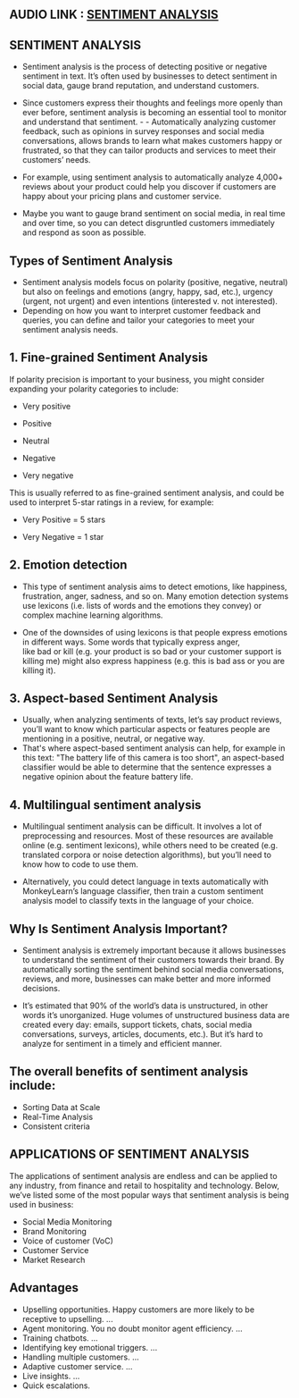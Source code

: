 ## AUDIO LINK : [SENTIMENT ANALYSIS](https://drive.google.com/file/d/1VBxoGd1CsX1pBFTWyFsHlle5uJbPgQs7/view?usp=sharing)

## SENTIMENT ANALYSIS

- Sentiment analysis is the process of detecting positive or negative sentiment in text. It’s often used by businesses to detect sentiment in social data, gauge brand reputation, and understand customers.




- Since customers express their thoughts and feelings more openly than ever before, sentiment analysis is becoming an essential tool to monitor and understand that sentiment. - - Automatically analyzing customer feedback, such as opinions in survey responses and social media conversations, allows brands to learn what makes customers happy or frustrated, so that they can tailor products and services to meet their customers’ needs.

- For example, using sentiment analysis to automatically analyze 4,000+ reviews about your product could help you discover if customers are happy about your pricing plans and customer service.

- Maybe you want to gauge brand sentiment on social media, in real time and over time, so you can detect disgruntled customers immediately and respond as soon as possible.

## Types of Sentiment Analysis

- Sentiment analysis models focus on polarity (positive, negative, neutral) but also on feelings and emotions (angry, happy, sad, etc.), urgency (urgent, not urgent) and even intentions (interested v. not interested).
- Depending on how you want to interpret customer feedback and queries, you can define and tailor your categories to meet your sentiment analysis needs. 

## 1. Fine-grained Sentiment Analysis

If polarity precision is important to your business, you might consider expanding your polarity categories to include:

- Very positive

- Positive

- Neutral

- Negative

- Very negative

This is usually referred to as fine-grained sentiment analysis, and could be used to interpret 5-star ratings in a review, for example:

- Very Positive = 5 stars

- Very Negative = 1 star

## 2. Emotion detection

- This type of sentiment analysis aims to detect emotions, like happiness, frustration, anger, sadness, and so on. Many emotion detection systems use lexicons (i.e. lists of words and the emotions they convey) or complex machine learning algorithms.

- One of the downsides of using lexicons is that people express emotions in different ways. Some words that typically express anger, like bad or kill (e.g. your product is so bad or your customer support is killing me) might also express happiness (e.g. this is bad ass or you are killing it).

## 3. Aspect-based Sentiment Analysis

- Usually, when analyzing sentiments of texts, let’s say product reviews, you’ll want to know which particular aspects or features people are mentioning in a positive, neutral, or negative way. 
- That's where aspect-based sentiment analysis can help, for example in this text: "The battery life of this camera is too short", an aspect-based classifier would be able to determine that the sentence expresses a negative opinion about the feature battery life.


## 4. Multilingual sentiment analysis

- Multilingual sentiment analysis can be difficult. It involves a lot of preprocessing and resources. Most of these resources are available online (e.g. sentiment lexicons), while others need to be created (e.g. translated corpora or noise detection algorithms), but you’ll need to know how to code to use them.

- Alternatively, you could detect language in texts automatically with MonkeyLearn’s language classifier, then train a custom sentiment analysis model to classify texts in the language of your choice.

## Why Is Sentiment Analysis Important?

- Sentiment analysis is extremely important because it allows businesses to understand the sentiment of their customers towards their brand. By automatically sorting the sentiment behind social media conversations, reviews, and more, businesses can make better and more informed decisions.

- It’s estimated that 90% of the world’s data is unstructured, in other words it’s unorganized. Huge volumes of unstructured business data are created every day: emails, support tickets, chats, social media conversations, surveys, articles, documents, etc.). But it’s hard to analyze for sentiment in a timely and efficient manner.

## The overall benefits of sentiment analysis include:

- Sorting Data at Scale
- Real-Time Analysis
- Consistent criteria

## APPLICATIONS OF SENTIMENT ANALYSIS 

The applications of sentiment analysis are endless and can be applied to any industry, from finance and retail to hospitality and technology. Below, we’ve listed some of the most popular ways that sentiment analysis is being used in business:

- Social Media Monitoring
- Brand Monitoring
- Voice of customer (VoC)
- Customer Service
- Market Research

## Advantages

- Upselling opportunities. Happy customers are more likely to be receptive to upselling. ...
- Agent monitoring. You no doubt monitor agent efficiency. ...
- Training chatbots. ...
- Identifying key emotional triggers. ...
- Handling multiple customers. ...
- Adaptive customer service. ...
- Live insights. ...
- Quick escalations.


